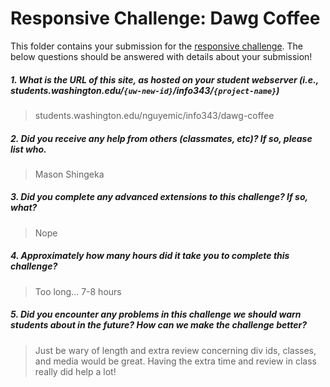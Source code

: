 # Responsive Challenge: Dawg Coffee

This folder contains your submission for the [responsive challenge](http://faculty.washington.edu/mikefree/info343/#/challenges/responsive). The below questions should be answered with details about your submission!

##### 1. What is the URL of this site, as hosted on your student webserver (i.e., students.washington.edu/<code>{uw-new-id}</code>/info343/<code>{project-name}</code>) #####
> students.washington.edu/nguyemic/info343/dawg-coffee 

##### 2. Did you receive any help from others (classmates, etc)? If so, please list who. #####

> Mason Shingeka

##### 3. Did you complete any advanced extensions to this challenge? If so, what? #####

> Nope

##### 4. Approximately how many hours did it take you to complete this challenge? #####
> Too long... 7-8 hours

##### 5. Did you encounter any problems in this challenge we should warn students about in the future? How can we make the challenge better? #####

> Just be wary of length and extra review concerning div ids, classes, and media would be great. Having the extra time and review in class really did help a lot!

